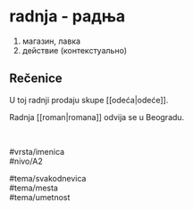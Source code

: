 # radnja - радња

1. магазин, лавка  
2. действие (контекстуально)  

## Rečenice

U toj radnji prodaju skupe [[odeća|odeće]].  

Radnja [[roman|romana]] odvija se u Beogradu.  

<br>

#vrsta/imenica  
#nivo/A2  

#tema/svakodnevica  
#tema/mesta  
#tema/umetnost  
